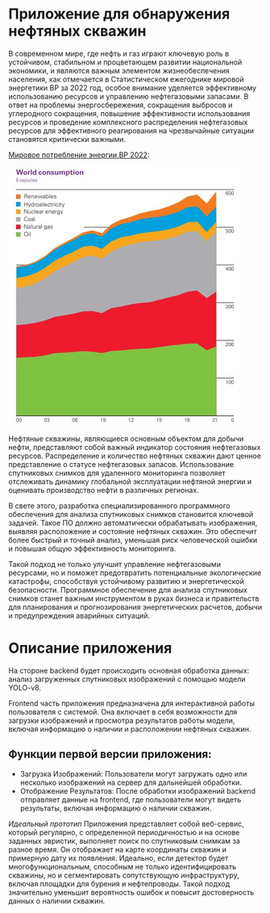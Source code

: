 # Приложение для обнаружения нефтяных скважин
В современном мире, где нефть и газ играют ключевую роль в устойчивом, стабильном и процветающем развитии национальной экономики, и являются важным элементом жизнеобеспечения населения, как отмечается в Статистическом ежегоднике мировой энергетики BP за 2022 год, особое внимание уделяется эффективному использованию ресурсов и управлению нефтегазовыми запасами. В ответ на проблемы энергосбережения, сокращения выбросов и углеродного сокращения, повышение эффективности использования ресурсов и проведение комплексного распределения нефтегазовых ресурсов для эффективного реагирования на чрезвычайные ситуации становятся критически важными.

[Мировое потребление энергии,BP 2022](https://www.bp.com/content/dam/bp/business-sites/en/global/corporate/pdfs/energy-economics/statistical-review/bp-stats-review-2022-full-report.pdf):

![Мирвоое потребление энергии](images/bp2022.jpg "Мирвоое потребление энергии")

Нефтяные скважины, являющиеся основным объектом для добычи нефти, представляют собой важный индикатор состояния нефтегазовых ресурсов. Распределение и количество нефтяных скважин дают ценное представление о статусе нефтегазовых запасов. Использование спутниковых снимков для удаленного мониторинга позволяет отслеживать динамику глобальной эксплуатации нефтяной энергии и оценивать производство нефти в различных регионах.

В свете этого, разработка специализированного программного обеспечения для анализа спутниковых снимков становится ключевой задачей. Такое ПО должно автоматически обрабатывать изображения, выявляя расположение и состояние нефтяных скважин. Это обеспечит более быстрый и точный анализ, уменьшая риск человеческой ошибки и повышая общую эффективность мониторинга.

Такой подход не только улучшит управление нефтегазовыми ресурсами, но и поможет предотвратить потенциальные экологические катастрофы, способствуя устойчивому развитию и энергетической безопасности. Программное обеспечение для анализа спутниковых снимков станет важным инструментом в руках бизнеса и правительств для планирования и прогнозирования энергетических расчетов, добычи и предупреждения аварийных ситуаций.

# Описание приложения

На стороне backend будет происходить основная обработка данных: анализ загруженных спутниковых изображений c помощью модели YOLO-v8.

Frontend часть приложения предназначена для интерактивной работы пользователя с системой. 
Она включает в себя возможности для загрузки изображений и просмотра результатов работы модели, включая информацию о наличии и расположении нефтяных скважин.

## Функции первой версии приложения:

- Загрузка Изображений: Пользователи могут загружать одно или несколько изображений на сервер для дальнейшей обработки.
- Отображение Результатов: После обработки изображений backend отправляет данные на frontend, где пользователи могут видеть результаты, включая информацию о наличии скважин.

*Идеальный прототип*
Приложения представляет собой веб-сервис, который регулярно, с определенной периодичностью и на основе заданных эвристик, выполняет поиск по спутниковым снимкам за разное время. Он отображает на карте координаты скважин и примерную дату их появления. Идеально, если детектор будет многофункциональным, способным не только идентифицировать скважины, но и сегментировать сопутствующую инфраструктуру, включая площадки для бурения и нефтепроводы. Такой подход значительно уменьшит вероятность ошибок и повысит достоверность данных о наличии скважин.
